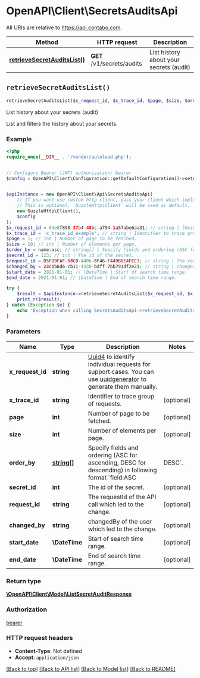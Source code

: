 # OpenAPI\Client\SecretsAuditsApi

All URIs are relative to https://api.contabo.com.

Method | HTTP request | Description
------------- | ------------- | -------------
[**retrieveSecretAuditsList()**](SecretsAuditsApi.md#retrieveSecretAuditsList) | **GET** /v1/secrets/audits | List history about your secrets (audit)


## `retrieveSecretAuditsList()`

```php
retrieveSecretAuditsList($x_request_id, $x_trace_id, $page, $size, $order_by, $secret_id, $request_id, $changed_by, $start_date, $end_date): \OpenAPI\Client\Model\ListSecretAuditResponse
```

List history about your secrets (audit)

List and filters the history about your secrets.

### Example

```php
<?php
require_once(__DIR__ . '/vendor/autoload.php');


// Configure Bearer (JWT) authorization: bearer
$config = OpenAPI\Client\Configuration::getDefaultConfiguration()->setAccessToken('YOUR_ACCESS_TOKEN');


$apiInstance = new OpenAPI\Client\Api\SecretsAuditsApi(
    // If you want use custom http client, pass your client which implements `GuzzleHttp\ClientInterface`.
    // This is optional, `GuzzleHttp\Client` will be used as default.
    new GuzzleHttp\Client(),
    $config
);
$x_request_id = 04e0f898-37b4-48bc-a794-1a57abe6aa31; // string | [Uuid4](https://en.wikipedia.org/wiki/Universally_unique_identifier#Version_4_(random)) to identify individual requests for support cases. You can use [uuidgenerator](https://www.uuidgenerator.net/version4) to generate them manually.
$x_trace_id = 'x_trace_id_example'; // string | Identifier to trace group of requests.
$page = 1; // int | Number of page to be fetched.
$size = 10; // int | Number of elements per page.
$order_by = name:asc; // string[] | Specify fields and ordering (ASC for ascending, DESC for descending) in following format `field:ASC|DESC`.
$secret_id = 123; // int | The id of the secret.
$request_id = D5FD9FAF-58C0-4406-8F46-F449B8E4FEC3; // string | The requestId of the API call which led to the change.
$changed_by = 23cbb6d6-cb11-4330-bdff-7bb791df2e23; // string | changedBy of the user which led to the change.
$start_date = 2021-01-01; // \DateTime | Start of search time range.
$end_date = 2021-01-01; // \DateTime | End of search time range.

try {
    $result = $apiInstance->retrieveSecretAuditsList($x_request_id, $x_trace_id, $page, $size, $order_by, $secret_id, $request_id, $changed_by, $start_date, $end_date);
    print_r($result);
} catch (Exception $e) {
    echo 'Exception when calling SecretsAuditsApi->retrieveSecretAuditsList: ', $e->getMessage(), PHP_EOL;
}
```

### Parameters

Name | Type | Description  | Notes
------------- | ------------- | ------------- | -------------
 **x_request_id** | **string**| [Uuid4](https://en.wikipedia.org/wiki/Universally_unique_identifier#Version_4_(random)) to identify individual requests for support cases. You can use [uuidgenerator](https://www.uuidgenerator.net/version4) to generate them manually. |
 **x_trace_id** | **string**| Identifier to trace group of requests. | [optional]
 **page** | **int**| Number of page to be fetched. | [optional]
 **size** | **int**| Number of elements per page. | [optional]
 **order_by** | [**string[]**](../Model/string.md)| Specify fields and ordering (ASC for ascending, DESC for descending) in following format &#x60;field:ASC|DESC&#x60;. | [optional]
 **secret_id** | **int**| The id of the secret. | [optional]
 **request_id** | **string**| The requestId of the API call which led to the change. | [optional]
 **changed_by** | **string**| changedBy of the user which led to the change. | [optional]
 **start_date** | **\DateTime**| Start of search time range. | [optional]
 **end_date** | **\DateTime**| End of search time range. | [optional]

### Return type

[**\OpenAPI\Client\Model\ListSecretAuditResponse**](../Model/ListSecretAuditResponse.md)

### Authorization

[bearer](../../README.md#bearer)

### HTTP request headers

- **Content-Type**: Not defined
- **Accept**: `application/json`

[[Back to top]](#) [[Back to API list]](../../README.md#endpoints)
[[Back to Model list]](../../README.md#models)
[[Back to README]](../../README.md)
